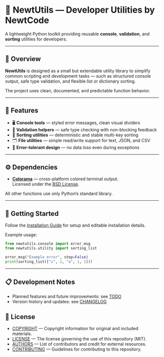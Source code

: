 # 🦎 NewtUtils — Developer Utilities by NewtCode

A lightweight Python toolkit providing reusable **console**, **validation**, and **sorting** utilities for developers.

---

## 📖 Overview

**NewtUtils** is designed as a small but extendable utility library to simplify common scripting and development tasks — such as structured console output, safe type validation, and flexible list or dictionary sorting.

The project uses clean, documented, and predictable function behavior.

---

## 🧩 Features

- 🖥️ **Console tools** — styled error messages, clean visual dividers
- 🧮 **Validation helpers** — safe type checking with non-blocking feedback
- 📑 **Sorting utilities** — deterministic and stable multi-key sorting
- 🗂️ **File utilities** — simple read/write support for text, JSON, and CSV
- 🧠 **Error-tolerant design** — no data loss even during exceptions

---

## ⚙️ Dependencies

- [**Colorama**](https://pypi.org/project/colorama/) — cross-platform colored terminal output.  
  Licensed under the [BSD License](https://github.com/tartley/colorama/blob/master/LICENSE.txt).

All other functions use only Python’s standard library.

---

## 🚀 Getting Started

Follow the [Installation Guide](INSTALL.md) for setup and editable installation details.

Example usage:

```python
from newtutils.console import error_msg
from newtutils.utility import sorting_list

error_msg("Example error", stop=False)
print(sorting_list(["z", 2, "a", 1, 1]))
```

---

## 📋 Development Notes

* Planned features and future improvements: see [TODO](TODO)
* Version history and updates: see [CHANGELOG](CHANGELOG.md)

## 🪪 License

- [COPYRIGHT](COPYRIGHT) — Copyright information for original and included materials.
- [LICENSE](LICENSE) — The license governing the use of this repository (MIT).
- [AUTHORS](AUTHORS) — List of contributors and credit for external resources.
- [CONTRIBUTING](CONTRIBUTING.md) — Guidelines for contributing to this repository.
